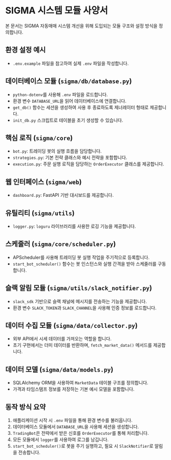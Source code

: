 # SIGMA 시스템 모듈 사양서

본 문서는 SIGMA 자동매매 시스템 개선을 위해 도입되는 모듈 구조와 설정 방식을 정의합니다.

## 환경 설정 예시
- `.env.example` 파일을 참고하여 실제 `.env` 파일을 작성합니다.

## 데이터베이스 모듈 (`sigma/db/database.py`)
- `python-dotenv`를 사용해 `.env` 파일을 로드합니다.
- 환경 변수 `DATABASE_URL`을 읽어 데이터베이스에 연결합니다.
- `get_db()` 함수는 세션을 생성하여 사용 후 종료하도록 제너레이터 형태로 제공합니다.
- `init_db.py` 스크립트로 테이블을 초기 생성할 수 있습니다.

## 핵심 로직 (`sigma/core`)
- `bot.py`: 트레이딩 봇의 실행 흐름을 담당합니다.
- `strategies.py`: 기본 전략 클래스와 예시 전략을 포함합니다.
- `execution.py`: 주문 실행 로직을 담당하는 `OrderExecutor` 클래스를 제공합니다.

## 웹 인터페이스 (`sigma/web`)
- `dashboard.py`: FastAPI 기반 대시보드를 제공합니다.

## 유틸리티 (`sigma/utils`)
- `logger.py`: `loguru` 라이브러리를 사용한 로깅 기능을 제공합니다.

## 스케줄러 (`sigma/core/scheduler.py`)
- APScheduler를 사용해 트레이딩 봇 실행 작업을 주기적으로 등록합니다.
- `start_bot_scheduler()` 함수는 봇 인스턴스와 실행 간격을 받아 스케줄러를 구동합니다.

## 슬랙 알림 모듈 (`sigma/utils/slack_notifier.py`)
- `slack_sdk` 기반으로 슬랙 채널에 메시지를 전송하는 기능을 제공합니다.
- 환경 변수 `SLACK_TOKEN`과 `SLACK_CHANNEL`을 사용해 인증 정보를 로드합니다.

## 데이터 수집 모듈 (`sigma/data/collector.py`)
- 외부 API에서 시세 데이터를 가져오는 역할을 합니다.
- 초기 구현에서는 더미 데이터를 반환하며, `fetch_market_data()` 메서드를 제공합니다.

## 데이터 모델 (`sigma/data/models.py`)
- SQLAlchemy ORM을 사용하여 `MarketData` 테이블 구조를 정의합니다.
- 가격과 타임스탬프 정보를 저장하는 기본 예시 모델을 포함합니다.

## 동작 방식 요약
1. 애플리케이션 시작 시 `.env` 파일을 통해 환경 변수를 불러옵니다.
2. 데이터베이스 모듈에서 `DATABASE_URL`을 사용해 세션을 생성합니다.
3. `TradingBot`은 전략에서 받은 신호를 `OrderExecutor`를 통해 처리합니다.
4. 모든 모듈에서 `logger`를 사용하여 로그를 남깁니다.
5. `start_bot_scheduler()`로 봇을 주기 실행하고, 필요 시 `SlackNotifier`로 알림을 전송합니다.

